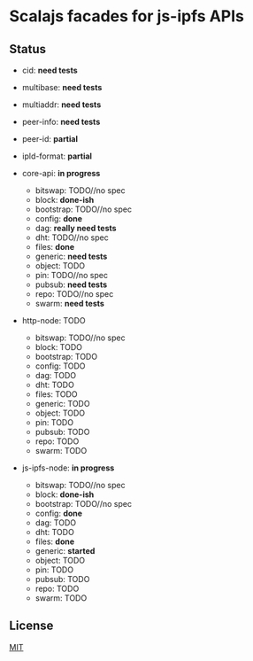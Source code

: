 # Scalajs facades for js-ipfs APIs

## Status

* cid: **need tests**
* multibase: **need tests**
* multiaddr: **need tests**
* peer-info: **need tests**
* peer-id: **partial**
* ipld-format: **partial**

* core-api: **in progress**
  * bitswap: TODO//no spec
  * block: **done-ish**
  * bootstrap: TODO//no spec
  * config: **done**
  * dag: **really need tests**
  * dht: TODO//no spec
  * files: **done**
  * generic: **need tests**
  * object: TODO
  * pin: TODO//no spec
  * pubsub: **need tests**
  * repo: TODO//no spec
  * swarm: **need tests**

* http-node: TODO
  * bitswap: TODO//no spec
  * block: TODO
  * bootstrap: TODO
  * config: TODO
  * dag: TODO
  * dht: TODO
  * files: TODO
  * generic: TODO
  * object: TODO
  * pin: TODO
  * pubsub: TODO
  * repo: TODO
  * swarm: TODO

* js-ipfs-node: **in progress**
  * bitswap: TODO//no spec
  * block: **done-ish**
  * bootstrap: TODO//no spec
  * config: **done**
  * dag: TODO
  * dht: TODO
  * files: **done**
  * generic: **started**
  * object: TODO
  * pin: TODO
  * pubsub: TODO
  * repo: TODO
  * swarm: TODO

## License

[MIT](LICENSE)
